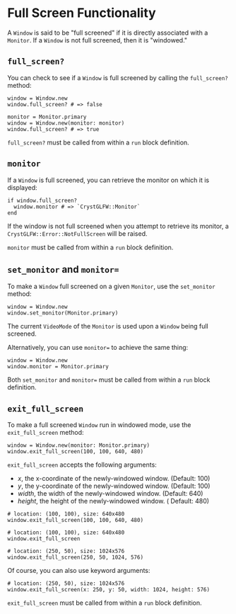 # Full Screen Functionality

A `Window` is said to be "full screened" if it is directly associated with a `Monitor`. If a `Window` is not full screened, then it is "windowed."

## `full_screen?`

You can check to see if a `Window` is full screened by calling the `full_screen?` method:

```crystal
window = Window.new
window.full_screen? # => false

monitor = Monitor.primary
window = Window.new(monitor: monitor)
window.full_screen? # => true
```

`full_screen?` must be called from within a `run` block definition.

## `monitor`

If a `Window` is full screened, you can retrieve the monitor on which it is displayed:

```crystal
if window.full_screen?
  window.monitor # => `CrystGLFW::Monitor`
end
```

If the window is not full screened when you attempt to retrieve its monitor, a `CrystGLFW::Error::NotFullScreen` will be raised.

`monitor` must be called from within a `run` block definition.

## `set_monitor` and `monitor=`

To make a `Window` full screened on a given `Monitor`, use the `set_monitor` method:

```crystal
window = Window.new
window.set_monitor(Monitor.primary)
```

The current `VideoMode` of the `Monitor` is used upon a `Window` being full screened.

Alternatively, you can use `monitor=` to achieve the same thing:

```crystal
window = Window.new
window.monitor = Monitor.primary
```

Both `set_monitor` and `monitor=` must be called from within a `run` block definition.

## `exit_full_screen`

To make a full screened `Window` run in windowed mode, use the `exit_full_screen` method:

```crystal
window = Window.new(monitor: Monitor.primary)
window.exit_full_screen(100, 100, 640, 480)
```

`exit_full_screen` accepts the following arguments:
- *x*, the x-coordinate of the newly-windowed window. (Default: 100)
- *y*, the y-coordinate of the newly-windowed window. (Default: 100)
- *width*, the width of the newly-windowed window. (Default: 640)
- *height*, the height of the newly-windowed window. ( Default: 480)

```crystal
# location: (100, 100), size: 640x480
window.exit_full_screen(100, 100, 640, 480)

# location: (100, 100), size: 640x480
window.exit_full_screen

# location: (250, 50), size: 1024x576
window.exit_full_screen(250, 50, 1024, 576)
```

Of course, you can also use keyword arguments:

```crystal
# location: (250, 50), size: 1024x576
window.exit_full_screen(x: 250, y: 50, width: 1024, height: 576)
```

`exit_full_screen` must be called from within a `run` block definition.


